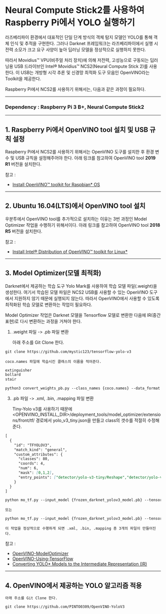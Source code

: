 # Neural Compute Stick2를 사용하여 Raspberry Pi에서 YOLO 실행하기

 라즈베리파이 환경에서 대표적인 단일 단계 방식의 객체 탐지 모델인 YOLO를 통해 객체 인식 및 추적을 구현한다. 그러나 Darknet 프레임워크는 라즈베리파이에서 실행 시 전력 소모가 크고 요구 사양이 높아 딥러닝 모델을 정상적으로 실행하지 못한다.
    
 따라서 Movidius™ VPU(비주얼 처리 장치)에 의해 저전력, 고성능으로 구동되는 딥러닝용 USB 드라이브인 Intel® Movidius™ NCS2(Neural Compute Stick 2)를 사용한다. 이 USB는 개방형 시각 추론 및 신경망 최적화 도구 모음인 OpenVINO라는 Toolkit을 제공한다.
    
 Raspberry Pi에서 NCS2를 사용하기 위해서는, 다음과 같은 과정이 필요하다. 

***
### Dependency : Raspberry Pi 3 B+, Neural Compute Stick2
***

## 1. Raspberry Pi에서 OpenVINO tool 설치 및 USB 규칙 설정

Raspberry Pi에서 NCS2를 사용하기 위해서는 OpenVINO 도구를 설치한 후 환경 변수 및 USB 규칙을 설정해주어야 한다. 아래 링크를 참고하여 OpenVINO tool **2019 R1** 버전을 설치한다.

참고 :
- [Install OpenVINO™ toolkit for Raspbian* OS](https://docs.openvinotoolkit.org/latest/_docs_install_guides_installing_openvino_raspbian.html)
***

## 2. Ubuntu 16.04(LTS)에서 OpenVINO tool 설치

우분투에서 OpenVINO tool를 추가적으로 설치하는 이유는 3번 과정인 Model Optimizer 작업을 수행하기 위해서이다. 아래 링크를 참고하여 OpenVINO tool **2018 R5** 버전을 설치한다.

참고 :
- [Install Intel® Distribution of OpenVINO™ toolkit for Linux*](https://docs.openvinotoolkit.org/latest/_docs_install_guides_installing_openvino_linux.html)
***

## 3. Model Optimizer(모델 최적화)

Darknet에서 제공하는 학습 도구 Yolo Mark를 사용하여 학습 모델 파일(.weight)을 생성한다. 여기서 학습된 모델 파일은 NCS2 USB를 사용할 수 있는 OpenVINO 도구에서 지원하지 않기 때문에 실행되지 않는다. 따라서 OpenVINO에서 사용할 수 있도록 최적화된 학습 모델로 변환하는 작업이 필요하다. 

Model Optimizer 작업은 Darknet 모델을 Tensorflow 모델로 변환한 다음에 IR(중간표현)로 다시 변환하는 과정을 거쳐야 한다.

1. .weight 파일 -> .pb 파일 변환

    아래 주소를 Git Clone 한다.
```markdown
git clone https://github.com/mystic123/tensorflow-yolo-v3
```

    coco.names 파일에 학습시킨 클래스의 이름을 적어준다.
```markdown
extinguisher
bollard
stair
```

```markdown
python3 convert_weights_pb.py --class_names {coco.names} --data_format NHWC --weights_file {yolov3-tiny.weights} --tiny
```

3. .pb 파일 -> .xml, .bin, .mapping 파일 변환

    Tiny-Yolo v3를 사용하기 때문에 <OPENVINO_INSTALL_DIR>/deployment_tools/model_optimizer/extensions/front/tf/ 경로에서 yolo_v3_tiny.json을 만들고 class의 갯수를 적절히 수정해준다.
```markdown
[
  {
    "id": "TFYOLOV3",
    "match_kind": "general",
    "custom_attributes": {
      "classes": 80,
      "coords": 4,
      "num": 6,
      "mask": [0,1,2],
      "entry_points": ["detector/yolo-v3-tiny/Reshape","detector/yolo-v3-tiny/Reshape_4"]
    }
  }
]
```

```markdown
python mo_tf.py --input_model {frozen_darknet_yolov3_model.pb} --tensorflow_use_custom_operations_config {yolo_v3_tiny.json} --data_type=FP16 --input_shape=[1,416,416,3] 
```
    또는
```markdown
python mo_tf.py --input_model {frozen_darknet_yolov3_model.pb} --tensorflow_use_custom_operations_config {yolo_v3_tiny.json} --data_type=FP16 --batch 1
```

    이 작업을 정상적으로 수행하게 되면 .xml, .bin, .mapping 총 3개의 파일이 만들어진다. 
참고 : 
- [OpenVINO-ModelOptimizer](https://software.intel.com/en-us/articles/OpenVINO-ModelOptimizer)
- [OpenVINO-Using-TensorFlow](https://software.intel.com/en-us/articles/OpenVINO-Using-TensorFlow)
- [Converting YOLO* Models to the Intermediate Representation (IR)](https://docs.openvinotoolkit.org/latest/_docs_MO_DG_prepare_model_convert_model_tf_specific_Convert_YOLO_From_Tensorflow.html)
***

## 4. OpenVINO에서 제공하는 YOLO 알고리즘 적용

    아래 주소를 Git Clone 한다.
```markdown
git clone https://github.com/PINTO0309/OpenVINO-YoloV3
```
